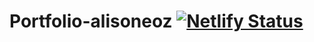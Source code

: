 # Portfolio-alisoneoz [![Netlify Status](https://api.netlify.com/api/v1/badges/2c453533-1850-4c24-9cbf-0e770b8dac36/deploy-status)](https://app.netlify.com/sites/alisoneoz-portfolio/deploys)
